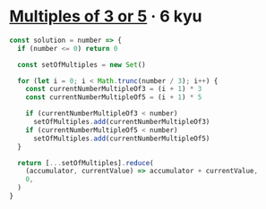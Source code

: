 # [Multiples of 3 or 5](https://www.codewars.com/kata/514b92a657cdc65150000006) · 6 kyu

```javascript
const solution = number => {
  if (number <= 0) return 0

  const setOfMultiples = new Set()

  for (let i = 0; i < Math.trunc(number / 3); i++) {
    const currentNumberMultipleOf3 = (i + 1) * 3
    const currentNumberMultipleOf5 = (i + 1) * 5

    if (currentNumberMultipleOf3 < number)
      setOfMultiples.add(currentNumberMultipleOf3)
    if (currentNumberMultipleOf5 < number)
      setOfMultiples.add(currentNumberMultipleOf5)
  }

  return [...setOfMultiples].reduce(
    (accumulator, currentValue) => accumulator + currentValue,
    0,
  )
}
```
